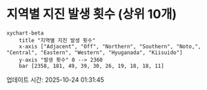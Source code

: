 # 지역별 지진 발생 횟수 (상위 10개)

```mermaid
xychart-beta
    title "지역별 지진 발생 횟수"
    x-axis ["Adjacent", "Off", "Northern", "Southern", "Noto,", "Central", "Eastern", "Western", "Hyuganada", "Kiisuido"]
    y-axis "발생 횟수" 0 --> 2360
    bar [2358, 181, 49, 39, 30, 26, 19, 18, 18, 11]
```

업데이트 시간: 2025-10-24 01:31:45
